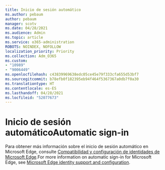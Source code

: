 ```yaml
---
title: Inicio de sesión automático
ms.author: pebaum
author: pebaum
manager: scotv
ms.date: 04/28/2021
ms.audience: Admin
ms.topic: article
ms.service: o365-administration
ROBOTS: NOINDEX, NOFOLLOW
localization_priority: Priority
ms.collection: Adm_O365
ms.custom:
- "10989"
- "9006449"
ms.openlocfilehash: c43839969638edc05ce45e79f333cfa655d53bf7
ms.sourcegitcommit: b78efb0f182395eb94f464f5367367a0db7f0a30
ms.translationtype: HT
ms.contentlocale: es-ES
ms.lasthandoff: 04/28/2021
ms.locfileid: "52077673"
---
```

# <a name="automatic-sign-in"></a><span data-ttu-id="b0d47-102">Inicio de sesión automático</span><span class="sxs-lookup"><span data-stu-id="b0d47-102">Automatic sign-in</span></span>

<span data-ttu-id="b0d47-103">Para obtener más información sobre el inicio de sesión automático en Microsoft Edge, consulte [Compatibilidad y configuración de identidades de Microsoft Edge](https://docs.microsoft.com/deployedge/microsoft-edge-security-identity#automatic-sign-in).</span><span class="sxs-lookup"><span data-stu-id="b0d47-103">For more information on automatic sign-in for Microsoft Edge, see [Microsoft Edge identity support and configuration](https://docs.microsoft.com/deployedge/microsoft-edge-security-identity#automatic-sign-in).</span></span> 